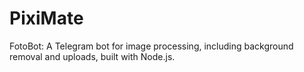 # PixiMate
FotoBot: A Telegram bot for image processing, including background removal and uploads, built with Node.js.
